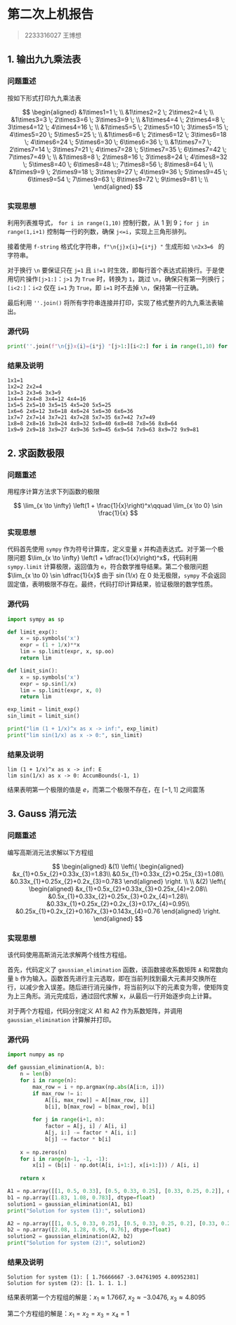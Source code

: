 # 第二次上机报告

> 2233316027 王博想

## 1. 输出九九乘法表

### 问题重述

按如下形式打印九九乘法表

$$
\begin{aligned}
&1\times1=1 \; \\
&1\times2=2 \; 2\times2=4 \; \\
&1\times3=3 \; 2\times3=6 \; 3\times3=9 \; \\
&1\times4=4 \; 2\times4=8 \; 3\times4=12 \; 4\times4=16 \; \\
&1\times5=5 \; 2\times5=10 \; 3\times5=15 \; 4\times5=20 \; 5\times5=25 \; \\
&1\times6=6 \; 2\times6=12 \; 3\times6=18 \; 4\times6=24 \; 5\times6=30 \; 6\times6=36 \; \\
&1\times7=7 \; 2\times7=14 \; 3\times7=21 \; 4\times7=28 \; 5\times7=35 \; 6\times7=42 \; 7\times7=49 \; \\
&1\times8=8 \; 2\times8=16 \; 3\times8=24 \; 4\times8=32 \; 5\times8=40 \; 6\times8=48 \:; 7\times8=56 \; 8\times8=64 \; \\
&1\times9=9 \; 2\times9=18 \; 3\times9=27 \; 4\times9=36 \; 5\times9=45 \; 6\times9=54 \; 7\times9=63 \; 8\times9=72 \; 9\times9=81 \; \\
\end{aligned}
$$


### 实现思想

利用列表推导式， `for i in range(1,10)` 控制行数，从 1 到 9；`for j in range(1,i+1)` 控制每一行的列数，确保 `j<=i`，实现上三角形排列。

接着使用 `f-string` 格式化字符串，`f"\n{j}x{i}={i*j} "` 生成形如 `\n2x3=6 ` 的字符串。

对于换行 `\n` 要保证只在 `j=1` 且 `i!=1` 时生效，即每行首个表达式前换行。于是使用切片操作`[j>1:]`：`j>1` 为 `True` 时，转换为 `1`，跳过 `\n`，确保只有第一列换行；`[i<2:]`：`i<2` 仅在 `i=1` 为 `True`，即 `i=1` 时不去掉 `\n`，保持第一行正确。

最后利用 `''.join()` 将所有字符串连接并打印，实现了格式整齐的九九乘法表输出。

### 源代码

```python
print(''.join(f"\n{j}x{i}={i*j} "[j>1:][i<2:] for i in range(1,10) for j in range(1,i+1)))
```

### 结果及说明

```
1x1=1 
1x2=2 2x2=4 
1x3=3 2x3=6 3x3=9 
1x4=4 2x4=8 3x4=12 4x4=16 
1x5=5 2x5=10 3x5=15 4x5=20 5x5=25 
1x6=6 2x6=12 3x6=18 4x6=24 5x6=30 6x6=36 
1x7=7 2x7=14 3x7=21 4x7=28 5x7=35 6x7=42 7x7=49 
1x8=8 2x8=16 3x8=24 4x8=32 5x8=40 6x8=48 7x8=56 8x8=64 
1x9=9 2x9=18 3x9=27 4x9=36 5x9=45 6x9=54 7x9=63 8x9=72 9x9=81 
```

## 2. 求函数极限

### 问题重述

用程序计算方法求下列函数的极限

$$
\lim_{x \to \infty} \left(1 + \frac{1}{x}\right)^x\qquad  \lim_{x \to 0} \sin \frac{1}{x}
$$

### 实现思想

代码首先使用 `sympy` 作为符号计算库，定义变量 `x` 并构造表达式。对于第一个极限问题 $\lim_{x \to \infty} \left(1 + \dfrac{1}{x}\right)^x$，代码利用 `sympy.limit` 计算极限，返回值为 `e`，符合数学推导结果。第二个极限问题 $\lim_{x \to 0} \sin \dfrac{1}{x}$ 由于 $\sin(1/x)$ 在 $0$ 处无极限，`sympy` 不会返回固定值，表明极限不存在。最终，代码打印计算结果，验证极限的数学性质。

### 源代码

```python
import sympy as sp

def limit_exp():
    x = sp.symbols('x')
    expr = (1 + 1/x)**x
    lim = sp.limit(expr, x, sp.oo)
    return lim

def limit_sin():
    x = sp.symbols('x')
    expr = sp.sin(1/x)
    lim = sp.limit(expr, x, 0)
    return lim

exp_limit = limit_exp()
sin_limit = limit_sin()

print("lim (1 + 1/x)^x as x -> inf:", exp_limit)
print("lim sin(1/x) as x -> 0:", sin_limit)
```

### 结果及说明

```
lim (1 + 1/x)^x as x -> inf: E
lim sin(1/x) as x -> 0: AccumBounds(-1, 1)
```

结果表明第一个极限的值是 $e$，而第二个极限不存在，在 $[-1, 1]$ 之间震荡

## 3. Gauss 消元法

### 问题重述

编写高斯消元法求解以下方程组

$$
\begin{aligned}
&(1)
\left\{
\begin{aligned}
&x_{1}+0.5x_{2}+0.33x_{3}=1.83\\
&0.5x_{1}+0.33x_{2}+0.25x_{3}=1.08\\
&0.33x_{1}+0.25x_{2}+0.2x_{3}=0.783
\end{aligned}
\right.
\\
\\
&(2)
\left\{
\begin{aligned}
&x_{1}+0.5x_{2}+0.33x_{3}+0.25x_{4}=2.08\\
&0.5x_{1}+0.33x_{2}+0.25x_{3}+0.2x_{4}=1.28\\
&0.33x_{1}+0.25x_{2}+0.2x_{3}+0.17x_{4}=0.95\\
&0.25x_{1}+0.2x_{2}+0.167x_{3}+0.143x_{4}=0.76
\end{aligned}
\right.
\end{aligned}
$$


### 实现思想

该代码使用高斯消元法求解两个线性方程组。

首先，代码定义了 `gaussian_elimination` 函数，该函数接收系数矩阵 `A` 和常数向量 `b` 作为输入。函数首先进行主元选取，即在当前列找到最大元素并交换所在行，以减少舍入误差。随后进行消元操作，将当前列以下的元素变为零，使矩阵变为上三角形。消元完成后，通过回代求解 x，从最后一行开始逐步向上计算。

对于两个方程组，代码分别定义 A1 和 A2 作为系数矩阵，并调用 `gaussian_elimination` 计算解并打印。

### 源代码

```python
import numpy as np

def gaussian_elimination(A, b):
    n = len(b)
    for i in range(n):
        max_row = i + np.argmax(np.abs(A[i:n, i]))
        if max_row != i:
            A[[i, max_row]] = A[[max_row, i]]
            b[i], b[max_row] = b[max_row], b[i]
        
        for j in range(i+1, n):
            factor = A[j, i] / A[i, i]
            A[j, i:] -= factor * A[i, i:]
            b[j] -= factor * b[i]
    
    x = np.zeros(n)
    for i in range(n-1, -1, -1):
        x[i] = (b[i] - np.dot(A[i, i+1:], x[i+1:])) / A[i, i]
    
    return x

A1 = np.array([[1, 0.5, 0.33], [0.5, 0.33, 0.25], [0.33, 0.25, 0.2]], dtype=float)
b1 = np.array([1.83, 1.08, 0.783], dtype=float)
solution1 = gaussian_elimination(A1, b1)
print("Solution for system (1):", solution1)

A2 = np.array([[1, 0.5, 0.33, 0.25], [0.5, 0.33, 0.25, 0.2], [0.33, 0.25, 0.2, 0.17], [0.25, 0.2, 0.167, 0.143]], dtype=float)
b2 = np.array([2.08, 1.28, 0.95, 0.76], dtype=float)
solution2 = gaussian_elimination(A2, b2)
print("Solution for system (2):", solution2)

```

### 结果及说明

```
Solution for system (1): [ 1.76666667 -3.04761905 4.80952381]
Solution for system (2): [1. 1. 1. 1.]
```

结果表明第一个方程组的解是：$x_{1}\approx1.7667, \;x_{2}\approx-3.0476,\;x_{3}\approx4.8095$

第二个方程组的解是：$x_{1}=x_{2}=x_{3}=x_{4}=1$
